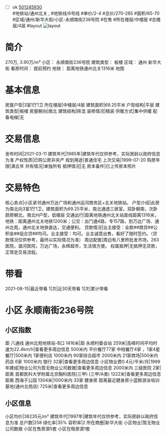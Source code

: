 - [ ] ok [501245930](https://bj.5i5j.com/ershoufang/501245930.html)  
 #地铁站/通州北关 ,  #地铁线/6号线
#单价/2-4 #总价/270-285 #面积/65-70   #区域/通州/新华大街/小区-永顺南街236号院 #在售 #所在楼层/中楼层 #总楼层/4层 #layout 
![layout](http://image2a.5i5j.com/bdir/layout/ae81cc4340744e3e99174f02cc19d79f.jpg_P5.jpg) 
# 简介 
 270万,  3.90万/m² 
小区： 永顺南街236号院
建筑类型： 板楼
区域： 通州 新华大街
看房时间： 提前预约
地铁： 距离地铁通州北关1316米 地图
# 基本信息 
 房屋户型|3室1厅1卫
所在楼层|中楼层/4层
建筑面积|69.25平米
户型结构|平层
建筑类型|板楼
房屋朝向|南北
建筑结构|砖混
装修情况|精装
供暖方式|集中供暖
配备电梯|无
# 交易信息 
 发布时间|2021-03-11
建筑年代|1985年|建筑年代仅供参考，实际房龄以政府信息为准
产权性质|已购公房非央产
规划用途|普通住宅
上次交易|1999-07-20
购房年限|满五年
共有情况|单独所有
抵押情况|无
房本备件|已上传房本照片
# 交易特色 
 核心卖点|小区紧邻通州万达广场和通州运河商务区+北关地铁站。
户型介绍|此房为南北向3室1厅1卫，建筑面积为69.25平米，南北通透三居室，双卧朝南，次卧厨房朝北，南北H户型，低楼层
交通出行|距离地铁通州北关站直线距离1316米，地铁：距离通州北关地铁1200米；公交：出门通4路，专157路，到万达广场、通州北苑，通州北关地铁直达，交通便利。
贷款情况|业主接受：全款##商贷##公积金##组合贷##均可。业主接受：均可。业主诚意出售，看好了随时签约。（贷款情况仅供参考，最终以实际情况为准）
周边配套|周边有八里桥批发市场，263医院，潞河医院，万达广场，永辉超市，生活很方便。
权属抵押|无抵押无贷款，正常走交易流程。
# 带看 
 2021-08-15|最近带看	 1|次|近30天带看	 1|次|累计带看
# 小区 永顺南街236号院
## 小区指数 
 距 八通线 通州北苑地铁站-B口 1416米|距 永顺村委会站 259米|高峰时间平均时速为22.4km/h|查看更多周边信息
500米内 平价餐厅77家
中档餐厅4家 ，1家4星餐厅|500米内 1家便利店
1000米内 90家综合超市
2000米内 21家商场|500米内 药店 6家
1000米内 银行 32家|查看更多周边信息
小区物业费0.4元/平米/月|1999年建成|物业公司为暂无物业公司数据|查看更多周边信息
2000米内 三级医院 2家|距离 首都医科大学附属北京胸科医院(三甲) (三甲/A类) 1222米|查看更多周边信息
距离 西海子公园 1304米|1000米内 33家 健身房
距离最近健身房小蓝鲸游泳培训基地(通州北苑店) 725米|查看更多周边信息
## 小区信息 
 小区均价|38235元/m²
建筑年代|1997年|建筑年代仅供参考，实际房龄以政府信息为准
总户数|258
绿化率|35%
容积率|2
所在商圈|新华大街
小区物业|暂无物业公司数据
小区在售房源5套
小区在租房源1套
